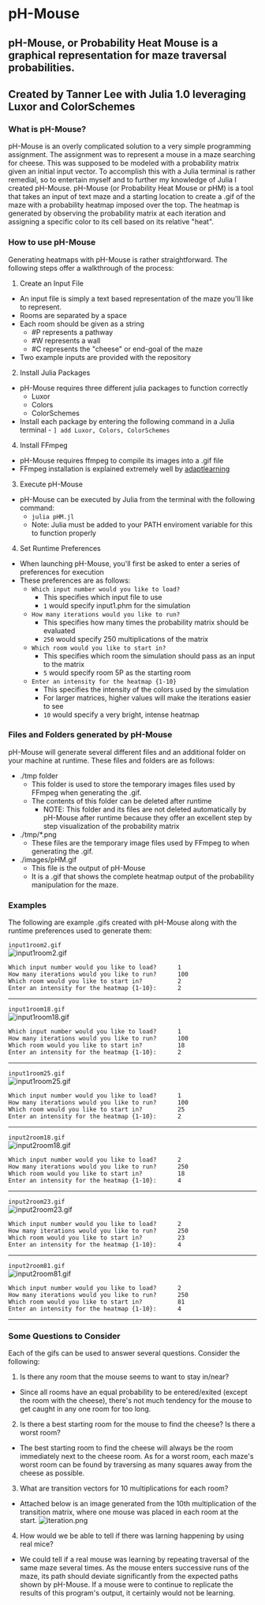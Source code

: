 # pH-Mouse
## pH-Mouse, or Probability Heat Mouse is a graphical representation for maze traversal probabilities.  
## Created by Tanner Lee with Julia 1.0 leveraging Luxor and ColorSchemes

### What is pH-Mouse?  
pH-Mouse is an overly complicated solution to a very simple programming assignment.  The assignment was to represent a mouse in a maze searching for cheese. This was supposed to be modeled with a probability matrix given an initial input vector.  To accomplish this with a Julia terminal is rather remedial, so to entertain myself and to further my knowledge of Julia I created pH-Mouse.  pH-Mouse (or Probability Heat Mouse or pHM) is a tool that takes an input of text maze and a starting location to create a .gif of the maze with a probability heatmap imposed over the top.  The heatmap is generated by observing the probability matrix at each iteration and assigning a specific color to its cell based on its relative "heat".  

### How to use pH-Mouse
Generating heatmaps with pH-Mouse is rather straightforward.  The following steps offer a walkthrough of the process:  
1. Create an Input File
  - An input file is simply a text based representation of the maze you'll like to represent.  
  - Rooms are separated by a space
  - Each room should be given as a string 
    - #P represents a pathway
    - #W represents a wall
    - #C represents the "cheese" or end-goal of the maze
  - Two example inputs are provided with the repository 
2. Install Julia Packages
  - pH-Mouse requires three different julia packages to function correctly
    - Luxor
    - Colors
    - ColorSchemes
   - Install each package by entering the following command in a Julia terminal
    - `] add Luxor, Colors, ColorSchemes`
4. Install FFmpeg
  - pH-Mouse requires ffmpeg to compile its images into a .gif file
  - FFmpeg installation is explained extremely well by [adaptlearning](https://github.com/adaptlearning/adapt_authoring/wiki/Installing-FFmpeg)
3. Execute pH-Mouse
  - pH-Mouse can be executed by Julia from the terminal with the following command:
    - `julia pHM.jl`
    - Note: Julia must be added to your PATH enviroment variable for this to function properly
4. Set Runtime Preferences
  - When launching pH-Mouse, you'll first be asked to enter a series of preferences for execution
  - These preferences are as follows:
    - `Which input number would you like to load?`
      - This specifies which input file to use
      - `1` would specify input1.phm for the simulation
    - `How many iterations would you like to run?`
      - This specifies how many times the probability matrix should be evaluated
      - `250` would specify 250 multiplications of the matrix
    - `Which room would you like to start in?`
      - This specifies which room the simulation should pass as an input to the matrix
      - `5` would specify room 5P as the starting room
    - `Enter an intensity for the heatmap {1-10}`
      - This specifies the intensity of the colors used by the simulation
      - For larger matrices, higher values will make the iterations easier to see
      - `10` would specify a very bright, intense heatmap
### Files and Folders generated by pH-Mouse
pH-Mouse will generate several different files and an additional folder on your machine at runtime.  These files and folders are as follows:
- ./tmp folder
  - This folder is used to store the temporary images files used by FFmpeg when generating the .gif.  
  - The contents of this folder can be deleted after runtime
    - NOTE: This folder and its files are not deleted automatically by pH-Mouse after runtime because they offer an excellent step by step visualization of the probability matrix
- ./tmp/*.png
  - These files are the temporary image files used by FFmpeg to when generating the .gif.
- ./images/pHM.gif
  - This file is the output of pH-Mouse
  - It is a .gif that shows the complete heatmap output of the probability manipulation for the maze.
### Examples
The following are example .gifs created with pH-Mouse along with the runtime preferences used to generate them:  
  
`input1room2.gif`  
![input1room2.gif](https://github.com/tleecsm/pH-Mouse/blob/master/examples/input1room2.gif?raw=true)
```
Which input number would you like to load?      1
How many iterations would you like to run?      100
Which room would you like to start in?          2
Enter an intensity for the heatmap {1-10}:      2
```  
  
---
    
`input1room18.gif`  
![input1room18.gif](https://github.com/tleecsm/pH-Mouse/blob/master/examples/input1room15.gif?raw=true)
```
Which input number would you like to load?      1
How many iterations would you like to run?      100
Which room would you like to start in?          18
Enter an intensity for the heatmap {1-10}:      2
```  
  
---
  
`input1room25.gif`  
![input1room25.gif](https://github.com/tleecsm/pH-Mouse/blob/master/examples/input1room25.gif?raw=true)
```
Which input number would you like to load?      1
How many iterations would you like to run?      100
Which room would you like to start in?          25
Enter an intensity for the heatmap {1-10}:      2
```   
  
---
  
`input2room18.gif`  
![input2room18.gif](https://github.com/tleecsm/pH-Mouse/blob/master/examples/input2room18.gif?raw=true)
```
Which input number would you like to load?      2
How many iterations would you like to run?      250
Which room would you like to start in?          18
Enter an intensity for the heatmap {1-10}:      4
```  
  
---
  
`input2room23.gif`  
![input2room23.gif](https://github.com/tleecsm/pH-Mouse/blob/master/examples/input2room23.gif?raw=true)
```
Which input number would you like to load?      2
How many iterations would you like to run?      250
Which room would you like to start in?          23
Enter an intensity for the heatmap {1-10}:      4
```  
  
---
  
`input2room81.gif`  
![input2room81.gif](https://github.com/tleecsm/pH-Mouse/blob/master/examples/input2room81.gif?raw=true)
```
Which input number would you like to load?      2
How many iterations would you like to run?      250
Which room would you like to start in?          81
Enter an intensity for the heatmap {1-10}:      4
```  
  
---

### Some Questions to Consider 
Each of the gifs can be used to answer several questions.  Consider the following:
1. Is there any room that the mouse seems to want to stay in/near?
  - Since all rooms have an equal probability to be entered/exited (except the room with the cheese), there's not much tendency for the mouse to get caught in any one room for too long.  
2. Is there a best starting room for the mouse to find the cheese?  Is there a worst room?
  - The best starting room to find the cheese will always be the room immediately next to the cheese room.  As for a worst room, each maze's worst room can be found by traversing as many squares away from the cheese as possible.  
3. What are transition vectors for 10 multiplications for each room?
  - Attached below is an image generated from the 10th multiplication of the transition matrix, where one mouse was placed in each room at the start.
  ![iteration.png](https://i.imgur.com/jtWJeBi.png)
4. How would we be able to tell if there was larning happening by using real mice?
  - We could tell if a real mouse was learning by repeating traversal of the same maze several times.  As the mouse enters successive runs of the maze, its path should deviate significantly from the expected paths shown by pH-Mouse.  If a mouse were to continue to replicate the results of this program's output, it certainly would not be learning.
